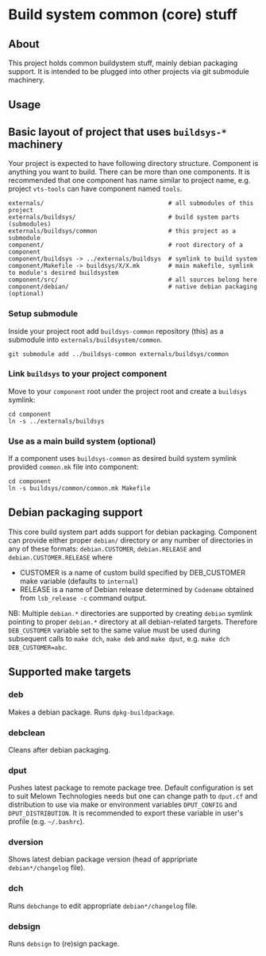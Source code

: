 # Build system common (core) stuff

## About

This project holds common buildystem stuff, mainly debian packaging support. It is intended to be plugged into other projects via git submodule machinery.

## Usage

## Basic layout of project that uses `buildsys-*` machinery

Your project is expected to have following directory structure. Component is anything you want to build. There can be more than one components. It is recommended that one component has name similar to project name, e.g. project `vts-tools` can have component named `tools`.
 
```
externals/                                   # all submodules of this project
externals/buildsys/                          # build system parts (submodules)
externals/buildsys/common                    # this project as a submodule
component/                                   # root directory of a component
component/buildsys -> ../externals/buildsys  # symlink to build system
component/Makefile -> buildsys/X/X.mk        # main makefile, symlink to module's desired buildsystem
component/src/                               # all sources belong here
component/debian/                            # native debian packaging (optional)
```

### Setup submodule

Inside your project root add `buildsys-common` repository (this) as a submodule into `externals/buildsystem/common`.

```
git submodule add ../buildsys-common externals/buildsys/common
```

### Link `buildsys` to your project component

Move to your `component` root under the project root and create a `buildsys` symlink:

```
cd component
ln -s ../externals/buildsys
```

### Use as a main build system (optional)

If a component uses `buildsys-common` as desired build system symlink provided `common.mk` file into component:

```
cd component
ln -s buildsys/common/common.mk Makefile
```

## Debian packaging support

This core build system part adds support for debian packaging. Component can provide either proper `debian/` directory or any number of directories in any of these formats: `debian.CUSTOMER`, `debian.RELEASE` and `debian.CUSTOMER.RELEASE` where
 * CUSTOMER is a name of custom build specified by DEB_CUSTOMER make variable (defaults to `internal`)
 * RELEASE is a name of Debian release determined by `Codename` obtained from `lsb_release -c` command output.
 
NB: Multiple `debian.*` directories are supported by creating `debian` symlink pointing to proper `debian.*` directory at all debian-related targets. Therefore `DEB_CUSTOMER` variable set to the same value must be used during subsequent calls to `make dch`, `make deb` and `make dput`, e.g. `make dch DEB_CUSTOMER=abc`.
 
## Supported make targets

### deb

Makes a debian package. Runs `dpkg-buildpackage`.

### debclean

Cleans after debian packaging.

### dput

Pushes latest package to remote package tree. Default configuration is set to suit Melown Technologies needs but one can change path to `dput.cf` and distribution to use via make or environment variables `DPUT_CONFIG` and `DPUT_DISTRIBUTION`. It is recommended to export these variable in user's profile (e.g. `~/.bashrc`).

### dversion

Shows latest debian package version (head of appripriate `debian*/changelog` file).

### dch

Runs `debchange` to edit appropriate `debian*/changelog` file.

### debsign

Runs `debsign` to (re)sign package.
